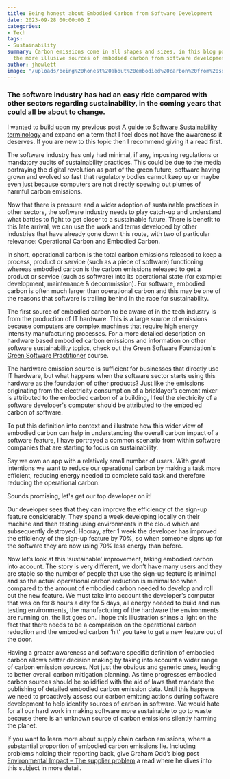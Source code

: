 ```yaml
---
title: Being honest about Embodied Carbon from Software Development
date: 2023-09-28 00:00:00 Z
categories:
- Tech
tags:
- Sustainability
summary: Carbon emissions come in all shapes and sizes, in this blog post I talk about
  the more illusive sources of embodied carbon from software development.
author: jhowlett
image: "/uploads/being%20honest%20about%20embodied%20carbon%20from%20sd.png"
---
```


### The software industry has had an easy ride compared with other sectors regarding sustainability, in the coming years that could all be about to change.

I wanted to build upon my previous post [A guide to Software Sustainability terminology](https://blog.scottlogic.com/2023/09/12/sustainability-terminology.html) and expand on a term that I feel does not have the awareness it deserves. If you are new to this topic then I recommend giving it a read first.

The software industry has only had minimal, if any, imposing regulations or mandatory audits of sustainability practices. This could be due to the media portraying the digital revolution as part of the green future, software having grown and evolved so fast that regulatory bodies cannot keep up or maybe even just because computers are not directly spewing out plumes of harmful carbon emissions.

Now that there is pressure and a wider adoption of sustainable practices in other sectors, the software industry needs to play catch-up and understand what battles to fight to get closer to a sustainable future. There is benefit to this late arrival, we can use the work and terms developed by other industries that have already gone down this route, with two of particular relevance: Operational Carbon and Embodied Carbon.

In short, operational carbon is the total carbon emissions released to keep a process, product or service (such as a piece of software) functioning whereas embodied carbon is the carbon emissions released to get a product or service (such as software) into its operational state (for example: development, maintenance & decommission). For software, embodied carbon is often much larger than operational carbon and this may be one of the reasons that software is trailing behind in the race for sustainability.

The first source of embodied carbon to be aware of in the tech industry is from the production of IT hardware. This is a large source of emissions because computers are complex machines that require high energy intensity manufacturing processes. For a more detailed description on hardware based embodied carbon emissions and information on other software sustainability topics, check out the Green Software Foundation's [Green Software Practitioner](https://learn.greensoftware.foundation/hardware-efficiency#embodied-carbon) course.

The hardware emission source is sufficient for businesses that directly use IT hardware, but what happens when the software sector starts using this hardware as the foundation of other products? Just like the emissions originating from the electricity consumption of a bricklayer’s cement mixer is attributed to the embodied carbon of a building, I feel the electricity of a software developer's computer should be attributed to the embodied carbon of software. 

To put this definition into context and illustrate how this wider view of embodied carbon can help in understanding the overall carbon impact of a software feature, I have portrayed a common scenario from within software companies that are starting to focus on sustainability.

Say we own an app with a relatively small number of users. With great intentions we want to reduce our operational carbon by making a task more efficient, reducing energy needed to complete said task and therefore reducing the operational carbon. 

Sounds promising, let's get our top developer on it! 

Our developer sees that they can improve the efficiency of the sign-up feature considerably. They spend a week developing locally on their machine and then testing using environments in the cloud which are subsequently destroyed. Hooray, after 1 week the developer has improved the efficiency of the sign-up feature by 70%, so when someone signs up for the software they are now using 70% less energy than before.

Now let’s look at this ‘sustainable’ improvement, taking embodied carbon into account. The story is very different, we don’t have many users and they are stable so the number of people that use the sign-up feature is minimal and so the actual operational carbon reduction is minimal too when compared to the amount of embodied carbon needed to develop and roll out the new feature. 
We must take into account the developer’s computer that was on for 8 hours a day for 5 days, all energy needed to build and run testing environments, the manufacturing of the hardware the environments are running on, the list goes on. I hope this illustration shines a light on the fact that there needs to be a comparison on the operational carbon reduction and the embodied carbon ‘hit’ you take to get a new feature out of the door.

Having a greater awareness and software specific definition of embodied carbon allows better decision making by taking into account a wider range of carbon emission sources. Not just the obvious and generic ones, leading to better overall carbon mitigation planning. As time progresses embodied carbon sources should be solidified with the aid of laws that mandate the publishing of detailed embodied carbon emission data. Until this happens we need to proactively assess our carbon emitting actions during software development to help identify sources of carbon in software. We would hate for all our hard work in making software more sustainable to go to waste because there is an unknown source of carbon emissions silently harming the planet.

If you want to learn more about supply chain carbon emissions, where a substantial proportion of embodied carbon emissions lie. Including problems holding their reporting back, give Graham Odd’s blog post [Environmental Impact – The supplier problem](https://blog.scottlogic.com/2023/07/20/Environmental-Impact-The-supplier-problem.html) a read where he dives into this subject in more detail.
